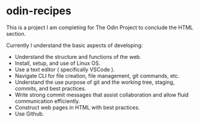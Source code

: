 # odin-recipes

This is a project I am completing for The Odin Project to conclude the HTML section. 

Currently I understand the basic aspects of developing:

- Understand the structure and functions of the web.
- Install, setup, and use of Linux OS.
- Use a text editor ( specifically VSCode ).
- Navigate CLI for file creation, file management, git commands, etc.
- Understand the use purpose of git and the working tree, staging, commits, and best practices.
- Write strong commit messages that assist collaboration and allow fluid communication efficiently.
- Construct web pages in HTML with best practices.
- Use Github.